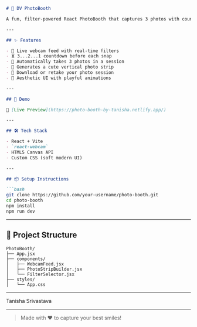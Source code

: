 ```markdown
# 📸 DV PhotoBooth

A fun, filter-powered React PhotoBooth that captures 3 photos with countdowns and generates a stylish photo strip. Built with Vite, Webcam, and HTML5 Canvas.

---

## ✨ Features

- 🎥 Live webcam feed with real-time filters
- ⏳ 3...2...1 countdown before each snap
- 📸 Automatically takes 3 photos in a session
- 🧃 Generates a cute vertical photo strip
- 💾 Download or retake your photo session
- 🎨 Aesthetic UI with playful animations

---

## 🚀 Demo

🔗 [Live Preview](https://photo-booth-by-tanisha.netlify.app/)

---

## 🛠️ Tech Stack

- React + Vite
- `react-webcam`
- HTML5 Canvas API
- Custom CSS (soft modern UI)

---

## 📦 Setup Instructions

```bash
git clone https://github.com/your-username/photo-booth.git
cd photo-booth
npm install
npm run dev
```

---

## 📁 Project Structure

```
PhotoBooth/
├── App.jsx
├── components/
│   ├── WebcamFeed.jsx
│   ├── PhotoStripBuilder.jsx
│   └── FilterSelector.jsx
├── styles/
│   └── App.css
```

---

 Tanisha Srivastava

---

> Made with ❤️ to capture your best smiles!
```

